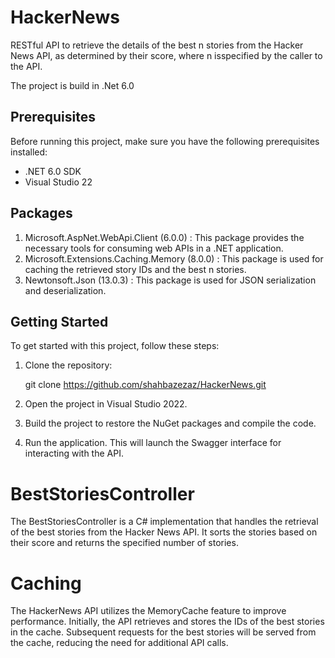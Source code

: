 # HackerNews

RESTful API to retrieve the details of the best n stories from the Hacker News API, as determined by their score, where n isspecified by the caller to the API.

The project is build in .Net 6.0

## Prerequisites

Before running this project, make sure you have the following prerequisites installed:

- .NET 6.0 SDK
- Visual Studio 22

## Packages
1. Microsoft.AspNet.WebApi.Client (6.0.0) : This package provides the necessary tools for consuming web APIs in a .NET application.
2. Microsoft.Extensions.Caching.Memory (8.0.0) : This package is used for caching the retrieved story IDs and the best n stories.
3. Newtonsoft.Json (13.0.3) : This package is used for JSON serialization and deserialization.


## Getting Started

To get started with this project, follow these steps:

1. Clone the repository:

   git clone https://github.com/shahbazezaz/HackerNews.git

2. Open the project in Visual Studio 2022.

3. Build the project to restore the NuGet packages and compile the code.

4. Run the application. This will launch the Swagger interface for interacting with the API.

# BestStoriesController

The BestStoriesController is a C# implementation that handles the retrieval of the best stories from the Hacker News API. It sorts the stories based on their score and returns the specified number of stories.

# Caching

The HackerNews API utilizes the MemoryCache feature to improve performance. Initially, the API retrieves and stores the IDs of the best stories in the cache. Subsequent requests for the best stories will be served from the cache, reducing the need for additional API calls.




